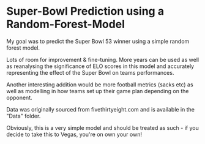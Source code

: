 # Super-Bowl Prediction using a Random-Forest-Model

My goal was to predict the Super Bowl 53 winner using a simple random forest model. 

Lots of room for improvement & fine-tuning. More years can be used as well as reanalysing the significance of ELO scores in this model and accurately representing the effect of the Super Bowl on teams performances.

Another interesting addition would be more football metrics (sacks etc) as well as modelling in how teams set up their game plan depending on the opponent.

Data was originally sourced from fivethirtyeight.com and is available in the "Data" folder.

Obviously, this is a very simple model and should be treated as such - if you decide to take this to Vegas, you're on own your own!
